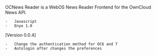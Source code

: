 OCNews Reader is a WebOS News Reader Frontend for the OwnCloud News API.

	- 	Javascript
	-	Enyo 1.0


[Version 0.0.4]

	-	Change the authentication method for OC6 and 7
	-	Autologin after changes the preferences

